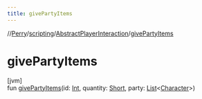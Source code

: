 ```yaml
---
title: givePartyItems
---
```

//[Perry](../../../index.html)/[scripting](../index.html)/[AbstractPlayerInteraction](index.html)/[givePartyItems](give-party-items.html)



# givePartyItems



[jvm]\
fun [givePartyItems](give-party-items.html)(id: [Int](https://kotlinlang.org/api/latest/jvm/stdlib/kotlin/-int/index.html), quantity: [Short](https://kotlinlang.org/api/latest/jvm/stdlib/kotlin/-short/index.html), party: [List](https://kotlinlang.org/api/latest/jvm/stdlib/kotlin.collections/-list/index.html)&lt;[Character](../../client/-character/index.html)&gt;)




